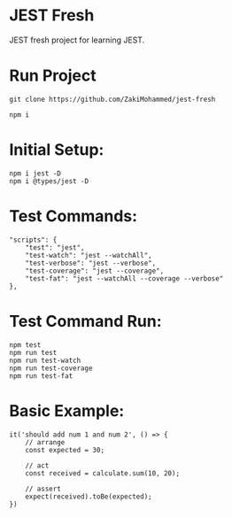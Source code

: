 # JEST Fresh

JEST fresh project for learning JEST.

# Run Project
```
git clone https://github.com/ZakiMohammed/jest-fresh

npm i
```

# Initial Setup:
```
npm i jest -D
npm i @types/jest -D
```

# Test Commands:
```
"scripts": {
    "test": "jest",
    "test-watch": "jest --watchAll",
    "test-verbose": "jest --verbose",
    "test-coverage": "jest --coverage",
    "test-fat": "jest --watchAll --coverage --verbose"
},
```
# Test Command Run:
```
npm test
npm run test
npm run test-watch
npm run test-coverage
npm run test-fat
```

# Basic Example:
```
it('should add num 1 and num 2', () => {
    // arrange
    const expected = 30;

    // act
    const received = calculate.sum(10, 20);

    // assert
    expect(received).toBe(expected);
})
```